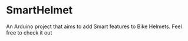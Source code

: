 # SmartHelmet
An Arduino project that aims to add Smart features to Bike Helmets. Feel free to check it out
